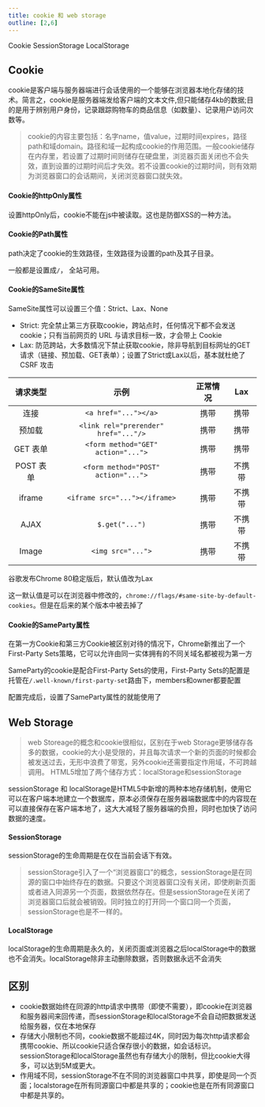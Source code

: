 ```yaml
---
title: cookie 和 web storage
outline: [2,6]
---
```


Cookie SessionStorage LocalStorage

## Cookie

cookie是客户端与服务器端进行会话使用的一个能够在浏览器本地化存储的技术。简言之，cookie是服务器端发给客户端的文本文件,但只能储存4kb的数据;目的是用于辨别用户身份，记录跟踪购物车的商品信息（如数量）、记录用户访问次数等。

> cookie的内容主要包括：名字name，值value，过期时间expires，路径path和域domain。路径和域一起构成cookie的作用范围。一般cookie储存在内存里，若设置了过期时间则储存在硬盘里，浏览器页面关闭也不会失效，直到设置的过期时间后才失效。若不设置cookie的过期时间，则有效期为浏览器窗口的会话期间，关闭浏览器窗口就失效。

#### Cookie的httpOnly属性

设置httpOnly后，cookie不能在js中被读取。这也是防御XSS的一种方法。

#### Cookie的Path属性

path决定了cookie的生效路径，生效路径为设置的path及其子目录。

一般都是设置成`/`， 全站可用。

#### Cookie的SameSite属性

SameSite属性可以设置三个值：Strict、Lax、None

- Strict: 完全禁止第三方获取cookie，跨站点时，任何情况下都不会发送cookie；只有当前网页的 URL 与请求目标一致，才会带上 Cookie
- Lax: 防范跨站，大多数情况下禁止获取cookie，除非导航到目标网址的GET请求（链接、预加载、GET表单）；设置了Strict或Lax以后，基本就杜绝了 CSRF 攻击

|    请求类型     |                   示例                   |  正常情况  |   Lax   |
|:-----------:|:--------------------------------------:|:------:|:-------:|
|     连接      |          `<a href="..."></a>`          |   携带   |   携带    |
|     预加载     |  `<link rel="prerender" href="..."/>`  |   携带   |   携带    |
|   GET 表单    |   `<form method="GET" action="...">`   |   携带   |   携带    |
|   POST 表单   |  `<form method="POST" action="...">`   |   携带   |   不携带   |
|   iframe    |     `<iframe src="..."></iframe>`      |   携带   |   不携带   |
|    AJAX     |             `$.get("...")`             |   携带   |   不携带   |
|    Image    |           `<img src="...">`            |   携带   |   不携带   |

谷歌发布Chrome 80稳定版后，默认值改为Lax

这一默认值是可以在浏览器中修改的，`chrome://flags/#same-site-by-default-cookies`。但是在后来的某个版本中被去掉了

#### Cookie的SameParty属性

在第一方Cookie和第三方Cookie被区别对待的情况下，Chrome新推出了一个First-Party Sets策略，它可以允许由同一实体拥有的不同关域名都被视为第一方

SameParty的cookie是配合First-Party Sets的使用，First-Party Sets的配置是托管在`/.well-known/first-party-set`路由下，members和owner都要配置

配置完成后，设置了SameParty属性的就能使用了


## Web Storage

> web Storeage的概念和cookie很相似，区别在于web Storage更够储存各多的数据，cookie的大小是受限的，并且每次请求一个新的页面的时候都会被发送过去，无形中浪费了带宽，另外cookie还需要指定作用域，不可跨越调用。
> HTML5增加了两个储存方式：localStorage和sessionStorage

sessionStorage 和 localStorage是HTML5中新增的两种本地存储机制，使用它可以在客户端本地建立一个数据库，原本必须保存在服务器端数据库中的内容现在可以直接保存在客户端本地了，这大大减轻了服务器端的负担，同时也加快了访问数据的速度。

#### SessionStorage

sessionStorage的生命周期是在仅在当前会话下有效。

> sessionStorage引入了一个“浏览器窗口”的概念，sessionStorage是在同源的窗口中始终存在的数据。只要这个浏览器窗口没有关闭，即使刷新页面或者进入同源另一个页面，数据依然存在。但是sessionStorage在关闭了浏览器窗口后就会被销毁。同时独立的打开同一个窗口同一个页面，sessionStorage也是不一样的。

#### LocalStorage

localStorage的生命周期是永久的，关闭页面或浏览器之后localStorage中的数据也不会消失。localStorage除非主动删除数据，否则数据永远不会消失

## 区别

- cookie数据始终在同源的http请求中携带（即使不需要），即cookie在浏览器和服务器间来回传递，而sessionStorage和localStorage不会自动把数据发送给服务器，仅在本地保存
- 存储大小限制也不同，cookie数据不能超过4K，同时因为每次http请求都会携带cookie、所以cookie只适合保存很小的数据，如会话标识。sessionStorage和localStorage虽然也有存储大小的限制，但比cookie大得多，可以达到5M或更大。
- 作用域不同，sessionStorage不在不同的浏览器窗口中共享，即使是同一个页面；localstorage在所有同源窗口中都是共享的；cookie也是在所有同源窗口中都是共享的。
